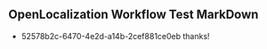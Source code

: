 ## OpenLocalization Workflow Test MarkDown
* 52578b2c-6470-4e2d-a14b-2cef881ce0eb thanks!

<!--HONumber=Jul16_HO3-->


